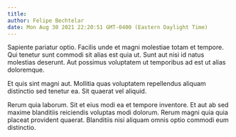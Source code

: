 ```yaml
---
title: 
author: Felipe Bechtelar
date: Mon Aug 30 2021 22:20:51 GMT-0400 (Eastern Daylight Time)
---
```

Sapiente pariatur optio. Facilis unde et magni molestiae totam et tempore. Qui tenetur sunt commodi sit alias est quia ut. Sunt aut nisi id natus molestias deserunt. Aut possimus voluptatem ut temporibus ad est ut alias doloremque.

 Et quis sint magni aut. Mollitia quas voluptatem repellendus aliquam distinctio sed tenetur ea. Sit quaerat vel aliquid.

 Rerum quia laborum. Sit et eius modi ea et tempore inventore. Et aut ab sed maxime blanditiis reiciendis voluptas modi dolorum. Rerum magni quia quia placeat provident quaerat. Blanditiis nisi aliquam omnis optio commodi eum distinctio.
